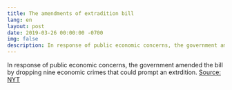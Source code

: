```yaml
---
title: The amendments of extradition bill
lang: en
layout: post
date: 2019-03-26 00:00:00 -0700
img: false
description: In response of public economic concerns, the government amended the bill by dropping nine economic crimes that could prompt an extrdition.
---
```



In response of public economic concerns, the government amended the bill by dropping nine economic crimes that could prompt an extrdition.
[Source: NYT](https://www.nytimes.com/2019/04/03/world/asia/hong-kong-extradition-law-china.html)